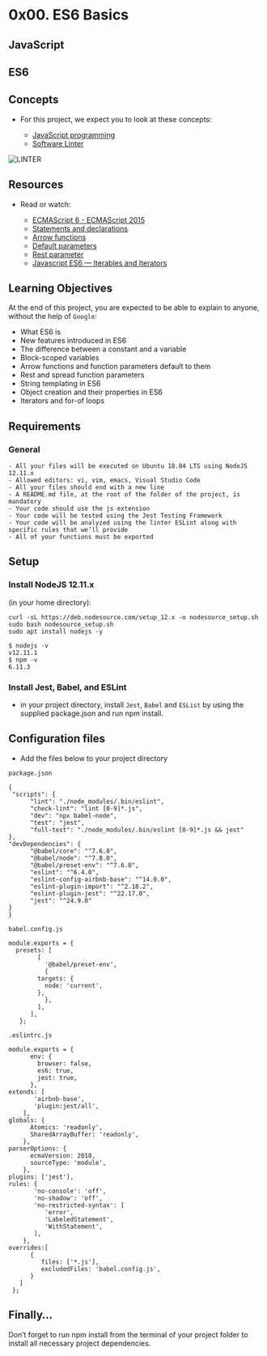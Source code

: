 # 0x00. ES6 Basics

## JavaScript

## ES6

## Concepts

- For this project, we expect you to look at these concepts:

	- [JavaScript programming](#javascript-programming)
	- [Software Linter](#software-linter)

![LINTER](https://private-user-images.githubusercontent.com/125453474/293857653-9addde3f-8461-4a69-8f35-deb69c78fe62.png?jwt=eyJhbGciOiJIUzI1NiIsInR5cCI6IkpXVCJ9.eyJpc3MiOiJnaXRodWIuY29tIiwiYXVkIjoicmF3LmdpdGh1YnVzZXJjb250ZW50LmNvbSIsImtleSI6ImtleTUiLCJleHAiOjE3MTkzOTk4NjYsIm5iZiI6MTcxOTM5OTU2NiwicGF0aCI6Ii8xMjU0NTM0NzQvMjkzODU3NjUzLTlhZGRkZTNmLTg0NjEtNGE2OS04ZjM1LWRlYjY5Yzc4ZmU2Mi5wbmc_WC1BbXotQWxnb3JpdGhtPUFXUzQtSE1BQy1TSEEyNTYmWC1BbXotQ3JlZGVudGlhbD1BS0lBVkNPRFlMU0E1M1BRSzRaQSUyRjIwMjQwNjI2JTJGdXMtZWFzdC0xJTJGczMlMkZhd3M0X3JlcXVlc3QmWC1BbXotRGF0ZT0yMDI0MDYyNlQxMDU5MjZaJlgtQW16LUV4cGlyZXM9MzAwJlgtQW16LVNpZ25hdHVyZT00MWQ1MWU4ZThkYjdhN2YyOTdlZDc5NjViYWJhNGJhNjEzYmRjNDVhMDE2YjNjNGM3M2YzNmE1ZTNiMWFlODVlJlgtQW16LVNpZ25lZEhlYWRlcnM9aG9zdCZhY3Rvcl9pZD0wJmtleV9pZD0wJnJlcG9faWQ9MCJ9.mR6pW4T-SFhw65-Ck2vVjUDhTj125OJR_9PsxBXA_Xw)

## Resources

- Read or watch:

	- [ECMAScript 6 - ECMAScript 2015](https://www.w3schools.com/js/js_es6.asp)
	- [Statements and declarations](https://developer.mozilla.org/en-US/docs/Web/JavaScript/Reference/Statements)
	- [Arrow functions](https://developer.mozilla.org/en-US/docs/Web/JavaScript/Reference/Functions/Arrow_functions)
	- [Default parameters](https://developer.mozilla.org/en-US/docs/Web/JavaScript/Reference/Functions/Default_parameters)
	- [Rest parameter](https://developer.mozilla.org/en-US/docs/Web/JavaScript/Reference/Functions/rest_parameters)
	- [Javascript ES6 — Iterables and Iterators](https://towardsdatascience.com/javascript-es6-iterables-and-iterators-de18b54f4d4)

## Learning Objectives

At the end of this project, you are expected to be able to explain to anyone, without the help of ``Google``:

- What ES6 is
- New features introduced in ES6
- The difference between a constant and a variable
- Block-scoped variables
- Arrow functions and function parameters default to them
- Rest and spread function parameters
- String templating in ES6
- Object creation and their properties in ES6
- Iterators and for-of loops

## Requirements

### General

	- All your files will be executed on Ubuntu 18.04 LTS using NodeJS 12.11.x
	- Allowed editors: vi, vim, emacs, Visual Studio Code
	- All your files should end with a new line
	- A README.md file, at the root of the folder of the project, is mandatory
	- Your code should use the js extension
	- Your code will be tested using the Jest Testing Framework
	- Your code will be analyzed using the linter ESLint along with specific rules that we’ll provide
	- All of your functions must be exported
 ## Setup

 ### Install NodeJS 12.11.x
(in your home directory):

	curl -sL https://deb.nodesource.com/setup_12.x -o nodesource_setup.sh
	sudo bash nodesource_setup.sh
	sudo apt install nodejs -y

	$ nodejs -v
	v12.11.1
	$ npm -v
	6.11.3

### Install Jest, Babel, and ESLint

- in your project directory, install `Jest`, `Babel` and `ESList` by using the supplied package.json and run npm install.

## Configuration files
- Add the files below to your project directory

`package.json`

	{
  	 "scripts": {
    	  "lint": "./node_modules/.bin/eslint",
    	  "check-lint": "lint [0-9]*.js",
          "dev": "npx babel-node",
          "test": "jest",
          "full-test": "./node_modules/.bin/eslint [0-9]*.js && jest"
  	},
  	"devDependencies": {
    	  "@babel/core": "^7.6.0",
          "@babel/node": "^7.8.0",
          "@babel/preset-env": "^7.6.0",
          "eslint": "^6.4.0",
          "eslint-config-airbnb-base": "^14.0.0",
          "eslint-plugin-import": "^2.18.2",
          "eslint-plugin-jest": "^22.17.0",
          "jest": "^24.9.0"
  	}
    }

`babel.config.js`

	module.exports = {
  	  presets: [
    	    [
      	      '@babel/preset-env',
      	      {	
        	targets: {
          	  node: 'current',
        	},
      	      },
            ],
          ],
       };

`.eslintrc.js`

	module.exports = {
          env: {
            browser: false,
            es6: true,
            jest: true,
          },
	extends: [
           'airbnb-base',
           'plugin:jest/all',
        ],
  	globals: {
          Atomics: 'readonly',
          SharedArrayBuffer: 'readonly',
        },
  	parserOptions: {
          ecmaVersion: 2018,
          sourceType: 'module',
        },
  	plugins: ['jest'],
  	rules: {
    	   'no-console': 'off',
           'no-shadow': 'off',
           'no-restricted-syntax': [
              'error',
              'LabeledStatement',
              'WithStatement',
           ],
        },
  	overrides:[
    	  {
             files: ['*.js'],
             excludedFiles: 'babel.config.js',
          }
       ]
     };

## Finally…

Don’t forget to run npm install from the terminal of your project folder to install all necessary project dependencies.


